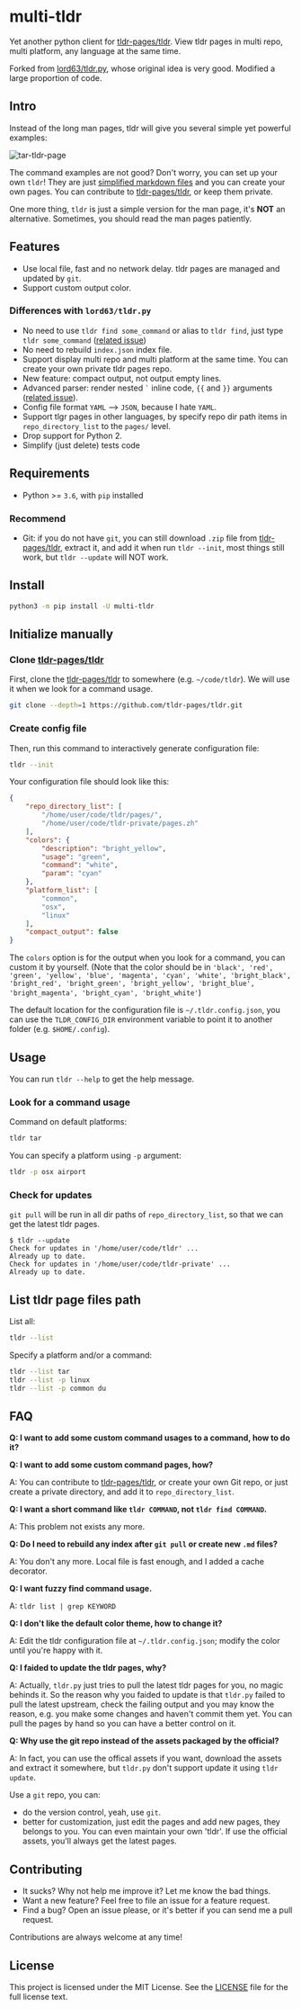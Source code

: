 # multi-tldr

Yet another python client for [tldr-pages/tldr](https://github.com/tldr-pages/tldr). View tldr pages in multi repo, multi platform, any language at the same time.

Forked from [lord63/tldr.py](https://github.com/lord63/tldr.py), whose original idea is very good. Modified a large proportion of code.

## Intro

Instead of the long man pages, tldr will give you several simple yet powerful examples:

![tar-tldr-page](screenshots/screenshot1.png)

The command examples are not good? Don't worry, you can set up your own `tldr`! They are just [simplified markdown files](https://github.com/tldr-pages/tldr/blob/master/contributing-guides/style-guide.md) and you can create your own pages. You can contribute to [tldr-pages/tldr](https://github.com/tldr-pages/tldr), or keep them private.

One more thing, `tldr` is just a simple version for the man page, it's **NOT** an alternative. Sometimes, you should read the man pages patiently.

## Features

- Use local file, fast and no network delay. tldr pages are managed and updated by `git`.
- Support custom output color.

### Differences with `lord63/tldr.py`

- No need to use `tldr find some_command` or alias to `tldr find`, just type `tldr some_command` ([related issue](https://github.com/lord63/tldr.py/issues/47))
- No need to rebuild `index.json` index file.
- Support display multi repo and multi platform at the same time. You can create your own private tldr pages repo.
- New feature: compact output, not output empty lines.
- Advanced parser: render nested `` ` `` inline code, `{{` and `}}` arguments ([related issue](https://github.com/lord63/tldr.py/issues/25)).
- Config file format `YAML` --> `JSON`, because I hate `YAML`.
- Support tlgr pages in other languages, by specify repo dir path items in `repo_directory_list` to the `pages/` level.
- Drop support for Python 2.
- Simplify (just delete) tests code

## Requirements

- Python >= `3.6`, with `pip` installed

### Recommend

- Git: if you do not have `git`, you can still download `.zip` file from [tldr-pages/tldr](https://github.com/tldr-pages/tldr), extract it, and add it when run `tldr --init`, most things still work, but `tldr --update` will NOT work.

## Install

```bash
python3 -m pip install -U multi-tldr
```

## Initialize manually

### Clone [tldr-pages/tldr](https://github.com/tldr-pages/tldr)

First, clone the [tldr-pages/tldr](https://github.com/tldr-pages/tldr) to somewhere (e.g. `~/code/tldr`). We will use it when we look for a command usage.

```bash
git clone --depth=1 https://github.com/tldr-pages/tldr.git
```

### Create config file

Then, run this command to interactively generate configuration file:

```bash
tldr --init
```

Your configuration file should look like this:

```json
{
    "repo_directory_list": [
        "/home/user/code/tldr/pages/",
        "/home/user/code/tldr-private/pages.zh"
    ],
    "colors": {
        "description": "bright_yellow",
        "usage": "green",
        "command": "white",
        "param": "cyan"
    },
    "platform_list": [
        "common",
        "osx",
        "linux"
    ],
    "compact_output": false
}
```

The `colors` option is for the output when you look for a command, you can custom it by yourself. (Note that the color should be in `'black', 'red', 'green', 'yellow', 'blue', 'magenta', 'cyan', 'white', 'bright_black', 'bright_red', 'bright_green', 'bright_yellow', 'bright_blue', 'bright_magenta', 'bright_cyan', 'bright_white'`)

The default location for the configuration file is `~/.tldr.config.json`, you can use the `TLDR_CONFIG_DIR` environment variable to point it to another folder (e.g. `$HOME/.config`).

## Usage

You can run `tldr --help` to get the help message.

### Look for a command usage

Command on default platforms:

```bash
tldr tar
```

You can specify a platform using `-p` argument:

```bash
tldr -p osx airport
```

### Check for updates

`git pull` will be run in all dir paths of `repo_directory_list`, so that we can get the latest tldr pages.

```console
$ tldr --update
Check for updates in '/home/user/code/tldr' ...
Already up to date.
Check for updates in '/home/user/code/tldr-private' ...
Already up to date.
```

## List tldr page files path

List all:

```bash
tldr --list
```

Specify a platform and/or a command:

```bash
tldr --list tar
tldr --list -p linux
tldr --list -p common du
```

## FAQ

**Q: I want to add some custom command usages to a command, how to do it?**

**Q: I want to add some custom command pages, how?**

A: You can contribute to [tldr-pages/tldr](https://github.com/tldr-pages/tldr), or create your own Git repo, or just create a private directory, and add it to `repo_directory_list`.

**Q: I want a short command like `tldr COMMAND`, not `tldr find COMMAND`.**

A: This problem not exists any more.

**Q: Do I need to rebuild any index after `git pull` or create new `.md` files?**

A: You don't any more. Local file is fast enough, and I added a cache decorator.

**Q: I want fuzzy find command usage.**

A: `tldr list | grep KEYWORD`

**Q: I don't like the default color theme, how to change it?**

A: Edit the tldr configuration file at `~/.tldr.config.json`; modify the color until you're happy with it.

**Q: I faided to update the tldr pages, why?**

A: Actually, `tldr.py` just tries to pull the latest tldr pages for you, no magic behinds it. So the reason why you faided to update is that `tldr.py` failed to pull the latest upstream, check the failing output and you may know the reason, e.g. you make some changes and haven't commit them yet. You can pull the pages by hand so you can have a better control on it.

**Q: Why use the git repo instead of the assets packaged by the official?**

A: In fact, you can use the offical assets if you want, download the assets and extract it somewhere, but `tldr.py` don't support update it using `tldr update`.

Use a `git` repo, you can:

- do the version control, yeah, use `git`.
- better for customization, just edit the pages and add new pages, they belongs to you. You can even maintain your own 'tldr'. If use the official assets, you'll always get the latest pages.

## Contributing

- It sucks? Why not help me improve it? Let me know the bad things.
- Want a new feature? Feel free to file an issue for a feature request.
- Find a bug? Open an issue please, or it's better if you can send me a pull request.

Contributions are always welcome at any time!

## License

This project is licensed under the MIT License. See the [LICENSE](LICENSE) file for the full license text.
